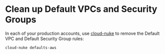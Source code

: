 # Clean up Default VPCs and Security Groups

In each of your production accounts, use [cloud-nuke](https://github.com/tnn-tnn-tnn-tnn-tnn-gruntwork-io/cloud-nuke) to remove the Default
VPC and Default Security Group rules:

```bash
cloud-nuke defaults-aws
```
